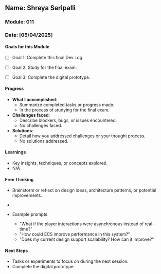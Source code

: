 <!-- Markdown Docs: https://docs.github.com/en/get-started/writing-on-github/getting-started-with-writing-and-formatting-on-github/basic-writing-and-formatting-syntax -->
## Name: Shreya Seripalli
### Module: 011

<!-- Repeat the below as needed-->
### Date: [05/04/2025]

#### Goals for this Module

- [ ] Goal 1: Complete this final Dev Log.
- [ ] Goal 2: Study for the final exam.
- [ ] Goal 3: Complete the digital prototype.


#### Progress
- **What I accomplished**:
  - Summarize completed tasks or progress made.
  - In the process of studying for the final exam.
- **Challenges faced**:
  - Describe blockers, bugs, or issues encountered.
  - No challenges faced.
- **Solutions**:
  - Detail how you addressed challenges or your thought process.
  - No solutions addressed.

#### Learnings
- Key insights, techniques, or concepts explored.
- N/A

#### Free Thinking
- Brainstorm or reflect on design ideas, architecture patterns, or potential improvements.
-  


- Example prompts:
  - "What if the player interactions were asynchronous instead of real-time?"
  - "How could ECS improve performance in this system?"
  - "Does my current design support scalability? How can it improve?"
  


#### Next Steps
- Tasks or experiments to focus on during the next session.
- Complete the digital prototype.
